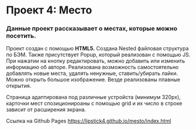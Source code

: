 # Проект 4: Место

### Данные проект рассказывает о местах, которые можно посетить.

Проект создан с помощью **HTML5.** 
Создана Nested файловая структура по БЭМ.
Также присутствует Popup, который реализован с помощью JS. При нажатии на кнопку редактировать, можно добавить или изменить информацию об авторе.
Реализована возможность самостоятельно добавлять новые места, удалять ненужные, ставить/убирать лайки.
Можно открыть большое изображение. Везде реализованы плавные открытия.

Страница адаптирована под различные устройста (минимум 320px), карточки мест спозиционироаны с помощью grid и их число в строке зависит от расширения экрана.

Ссылка на Github Pages https://lipstick4.github.io/mesto/index.html